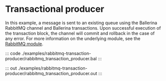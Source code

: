 # Transactional producer

In this example, a message is sent to an existing queue
using the Ballerina RabbitMQ channel and Ballerina transactions.
Upon successful execution of the transaction block,
the channel will commit and rollback in the case of any error.
For more information on the underlying module,
see the [RabbitMQ module](https://docs.central.ballerina.io/ballerinax/rabbitmq/latest).


::: code ./examples/rabbitmq-transaction-producer/rabbitmq_transaction_producer.bal :::

::: out ./examples/rabbitmq-transaction-producer/rabbitmq_transaction_producer.out :::